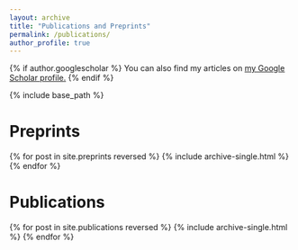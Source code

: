 ```yaml
---
layout: archive
title: "Publications and Preprints"
permalink: /publications/
author_profile: true
---
```


{% if author.googlescholar %}
  You can also find my articles on <u><a href="{{author.googlescholar}}">my Google Scholar profile</a>.</u>
{% endif %}

{% include base_path %}

<H1>Preprints</H1>

{% for post in site.preprints reversed %}
  {% include archive-single.html %}
{% endfor %}

<H1>Publications</H1>

{% for post in site.publications reversed %}
  {% include archive-single.html %}
{% endfor %}
